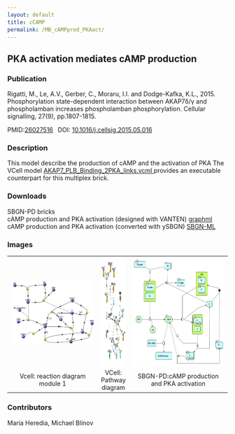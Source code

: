 ```yaml
---
layout: default
title: cCAMP
permalink: /MB_cAMPprod_PKAact/
---
```

## PKA activation mediates cAMP production

### Publication 

Rigatti, M., Le, A.V., Gerber, C., Moraru, I.I. and Dodge-Kafka, K.L., 2015. Phosphorylation state-dependent interaction between 
AKAP7δ/γ and phospholamban increases phospholamban phosphorylation. Cellular signalling, 27(9), pp.1807-1815.

 PMID:<a href="https://www.ncbi.nlm.nih.gov/pubmed/?term=26027516">26027516</a>&ensp; 
 DOI: <a href="https://doi.org/10.1016/j.cellsig.2015.05.016">10.1016/j.cellsig.2015.05.016</a><br />

### Description
This model describe the production of cAMP and the activation of PKA 
The VCell model <a href="/modelbricks/AKAP7_PLB_Binding_2PKA_links.vcml"> AKAP7_PLB_Binding_2PKA_links.vcml </a> provides an executable counterpart for this multiplex brick.

### Downloads 
SBGN-PD bricks <br/>
cAMP production and PKA activation (designed with VANTEN) <a href="/modelbricks/AKAP_SBGN_module1.graphml"> graphml</a><br/>
cAMP production and PKA activation (converted with ySBGN) <a href="/modelbricks/AKAP_SBGN_module1.sbgn"> SBGN-ML</a><br/>


### Images
 <table> 
 <tr>
  <td align="center" width="280"><a href="https://modelbricks.github.io/images/modelbricks/cCAMPprod_PKAact_Vcell. png"><img align="center" src="/images/modelbricks/cCAMPprod_PKAact_Vcell.png"/></a></td>
  <td align="center"><a href="https://modelbricks.github.io/images/modelbricks/cCAMPprod_PKAact_Vcell_pathway.png"><img align="center" src="/images/modelbricks/cCAMPprod_PKAact_Vcell_pathway.png" width="330" height="250"/></a></td>
 <td align="center" width="300"><a href="https://modelbricks.github.io/images/modelbricks/cCAMPprod_PKAact_SBGN.png"><img align="center" src="/images/modelbricks/cCAMPprod_PKAact_SBGN.png" height="250"/></a></td>
 </tr>
 <tr>
  <td align="center"> Vcell: reaction diagram module 1</td>
   <td align="center"> VCell: Pathway diagram</td>
   <td align="center"> SBGN-PD:cAMP production and PKA activation</td>
   </tr>
 </table>
 

### Contributors
Maria Heredia, Michael Blinov
 
